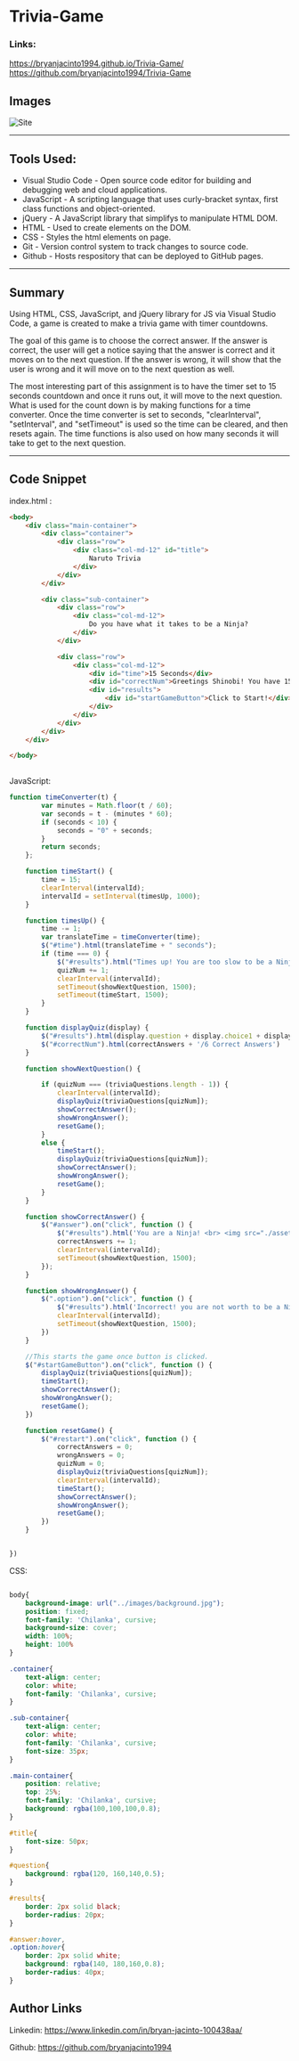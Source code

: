 # Trivia-Game
### Links: 
https://bryanjacinto1994.github.io/Trivia-Game/
<br>
https://github.com/bryanjacinto1994/Trivia-Game


## Images

![Site](assets/images/screenshot.png)


<hr>

## Tools Used:

* Visual Studio Code - Open source code editor for building and debugging web and cloud applications.
* JavaScript - A scripting language that uses curly-bracket syntax, first class functions and object-oriented.
* jQuery - A JavaScript library that simplifys to manipulate HTML DOM.
* HTML - Used to create elements on the DOM.
* CSS - Styles the html elements on page. 
* Git - Version control system to track changes to source code.
* Github - Hosts respository that can be deployed to GitHub pages.


<hr>

## Summary

Using HTML, CSS, JavaScript, and jQuery library for JS via Visual Studio Code, a game is created to make a trivia game with timer countdowns.

The goal of this game is to choose the correct answer. If the answer is correct, the user will get a notice saying that the answer is correct and it moves on to the next question. If the answer is wrong, it will show that the user is wrong and it will move on to the next question as well.

The most interesting part of this assignment is to have the timer set to 15 seconds countdown and once it runs out, it will move to the next question. What is used for the count down is by making functions for a time converter. Once the time converter is set to seconds, "clearInterval", "setInterval", and "setTimeout" is used so the time can be cleared, and then resets again. The time functions is also used on how many seconds it will take to get to the next question.

<hr>

## Code Snippet

index.html :
```html
<body>
    <div class="main-container">
        <div class="container">
            <div class="row">
                <div class="col-md-12" id="title">
                    Naruto Trivia
                </div>
            </div>
        </div>

        <div class="sub-container">
            <div class="row">
                <div class="col-md-12">
                    Do you have what it takes to be a Ninja?
                </div>
            </div>

            <div class="row">
                <div class="col-md-12">
                    <div id="time">15 Seconds</div>
                    <div id="correctNum">Greetings Shinobi! You have 15 seconds to answer every question!</div>
                    <div id="results">
                        <div id="startGameButton">Click to Start!</div>
                    </div>
                </div>
            </div>
        </div>
    </div>

</body>
 
```
JavaScript: 

``` javascript 
function timeConverter(t) {
        var minutes = Math.floor(t / 60);
        var seconds = t - (minutes * 60);
        if (seconds < 10) {
            seconds = "0" + seconds;
        }
        return seconds;
    };

    function timeStart() {
        time = 15;
        clearInterval(intervalId);
        intervalId = setInterval(timesUp, 1000);
    }

    function timesUp() {
        time -= 1;
        var translateTime = timeConverter(time);
        $("#time").html(translateTime + " seconds");
        if (time === 0) {
            $("#results").html("Times up! You are too slow to be a Ninja!")
            quizNum += 1;
            clearInterval(intervalId);
            setTimeout(showNextQuestion, 1500);
            setTimeout(timeStart, 1500);
        }
    }

    function displayQuiz(display) {
        $("#results").html(display.question + display.choice1 + display.choice2 + display.choice3 + display.choice4);
        $("#correctNum").html(correctAnswers + '/6 Correct Answers')
    }

    function showNextQuestion() {

        if (quizNum === (triviaQuestions.length - 1)) {
            clearInterval(intervalId);
            displayQuiz(triviaQuestions[quizNum]);
            showCorrectAnswer();
            showWrongAnswer();
            resetGame();
        }
        else {
            timeStart();
            displayQuiz(triviaQuestions[quizNum]);
            showCorrectAnswer();
            showWrongAnswer();
            resetGame();
        }
    }

    function showCorrectAnswer() {
        $("#answer").on("click", function () {
            $("#results").html('You are a Ninja! <br> <img src="./assets/images/correct.gif">')
            correctAnswers += 1;
            clearInterval(intervalId);
            setTimeout(showNextQuestion, 1500);
        });
    }

    function showWrongAnswer() {
        $(".option").on("click", function () {
            $("#results").html('Incorrect! you are not worth to be a Ninja! <br> <img src ="./assets/images/wrong.gif">')
            clearInterval(intervalId);
            setTimeout(showNextQuestion, 1500);
        })
    }

    //This starts the game once button is clicked.
    $("#startGameButton").on("click", function () {
        displayQuiz(triviaQuestions[quizNum]);
        timeStart();
        showCorrectAnswer();
        showWrongAnswer();
        resetGame();
    })

    function resetGame() {
        $("#restart").on("click", function () {
            correctAnswers = 0;
            wrongAnswers = 0;
            quizNum = 0;
            displayQuiz(triviaQuestions[quizNum]);
            clearInterval(intervalId);
            timeStart();
            showCorrectAnswer();
            showWrongAnswer();
            resetGame();
        })
    }


})


```

CSS:

``` css

body{
    background-image: url("../images/background.jpg");
    position: fixed;
    font-family: 'Chilanka', cursive;
    background-size: cover;
    width: 100%;
    height: 100%
}

.container{
    text-align: center;
    color: white;
    font-family: 'Chilanka', cursive;
}

.sub-container{
    text-align: center;
    color: white;
    font-family: 'Chilanka', cursive;
    font-size: 35px;
}

.main-container{
    position: relative;
    top: 25%;
    font-family: 'Chilanka', cursive;
    background: rgba(100,100,100,0.8);
}

#title{
    font-size: 50px;
}

#question{
    background: rgba(120, 160,140,0.5);
}

#results{
    border: 2px solid black;
    border-radius: 20px;
}

#answer:hover,
.option:hover{
    border: 2px solid white;
    background: rgba(140, 180,160,0.8);
    border-radius: 40px;
}
```


## Author Links
Linkedin: https://www.linkedin.com/in/bryan-jacinto-100438aa/

Github:
https://github.com/bryanjacinto1994
